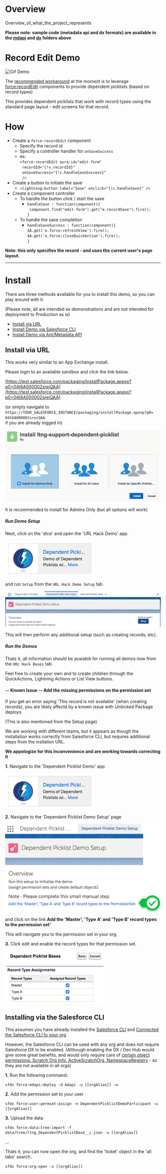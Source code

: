 # Overview

Overview_of_what_the_project_represents

**Please note: sample code (metadata api and dx formats) are available in the [mdapi](./mdapi) and [dx](./dx) folders above**

# Record Edit Demo

![Gif Demo](docs/images/recordEditDemo.gif)

The [recommended workaround](https://success.salesforce.com/issues_view?id=a1p3A0000008gNBQAY) at the moment is to leverage [force:recordEdit](https://developer.salesforce.com/docs/atlas.en-us.lightning.meta/lightning/aura_compref_force_recordEdit.htm?search_text=force:recordEdit) components to provide dependent picklists (based on record types)

This provides dependent picklists that work with record types using the standard page layout - edit screens for that record.

# How

* Create a `force:recordEdit` component
  * Specify the record id
  * Specify a controller handler for `onSaveSuccess`
  * ex: <br />`<force:recordEdit aura:id="edit-form" ` <br /> ` recordId="{!v.recordId}"` <br /> ` onSaveSuccess="{!c.handleSaveSuccess}"` <br /> ` />`
* Create a button to initiate the save
  * `<lightning:button label="Save" onclick="{!c.handleSave}" />`
* Create a component controller
  * To handle the button click / start the save
      * `handleSave : function(component){` <br /> ` component.find("edit-form").get("e.recordSave").fire();` <br /> `}`
  * To handle the save completion
      * `handleSaveSuccess : function(component){` <br /> `$A.get('e.force:refreshView').fire();` <br /> `$A.get('e.force:closeQuickAction').fire();` <br /> `}`

**Note: this only specifies the record - and uses the current user's page layout.**

---

# Install

There are three methods available for you to install this demo, so you can play around with it:

(Please note, all are intended as demonstrations and are not intended for deployment to Production as is)

* [Install via URL](#install-via-url)
* [Install Demo via Salesforce CLI](#install-via-salesforce-cli)
* [Install Demo via Ant/Metadata API](#install-via-metadata-api)

## Install via URL

This works very similar to an App Exchange install.

Please login to an available sandbox and click the link below.

[https://test.salesforce.com/packaging/installPackage.apexp?p0=04t6A000002sreiQAA](https://test.salesforce.com/packaging/installPackage.apexp?p0=04t6A000002sreiQAA)

(or simply navigate to `https://YOUR_SALESFORCE_INSTANCE/packaging/installPackage.apexp?p0= 04t6A000002sreiQAA` <br />
if you are already logged in)

![Install for Admins](docs/images/installPackage.png)

It is recommended to install for Admins Only (but all options will work)

##### Run Demo Setup

Next, click on the 'dice' and open the 'URL Hack Demo' app.

![URL Hack Demo App](docs/images/appInLauncher.png)

and run `Setup` from the `URL Hack Demo Setup` tab.

![URL Hack Demo Setup](docs/images/demoSetup1.png)

This will then perform any additional setup (such as creating records, etc).

##### Run the Demos

Thats it, all information should be avaiable for running all demos now from the `URL Hack Bases` tab.

Feel free to create your own and to create children through the QuickActions, Lightning Actions or List View buttons.

#### -- Known Issue -- Add the missing permissions on the permission set

If you get an error saying 'This record is not available' (when creating records),
you are likely affectd by a known issue with Unlocked Package deploys.

(This is also mentioned from the Setup page)

We are working with different teams, but it appears as though the installation works correctly from Salesforce CLI, but requires additional steps from the insllation URL.

**We appologize for this inconvenience and are working towards correcting it**

**1.** Navigate to the 'Dependent Picklist Demo' app

![Find Permission Set](docs/images/appInLauncher.png)

**2.** Navigate to the 'Dependent Picklist Demo Setup' page

![Dependent Picklist Demo page](docs/images/correctPermissionSet.png)

and click on the link **Add the 'Master', 'Type A' and 'Type B' record types to the permission set'**

This will navigate you to the permission set in your org.

**3.** Click edit and enable the record types for that permission set.

![Add record types to permission set](docs/images/correctPermissionSet2.png)

## Installing via the Salesforce CLI

This assumes you have already installed the [Salesforce CLI]() and [Connected the Salesforce CLI to your org](https://developer.salesforce.com/docs/atlas.en-us.sfdx_dev.meta/sfdx_dev/sfdx_dev_auth_web_flow.htm).

However, the Salesforce CLI can be used with any org and does not require Salesforce DX to be enabled. (Although enabling the DX / Dev Hub would give some great benefits, and would only require care of [certain object permissions: Scratch Org Info, ActiveScratchOrg, NamespaceRegistry](https://developer.salesforce.com/docs/atlas.en-us.sfdx_setup.meta/sfdx_setup/sfdx_setup_add_users.htm) - as they are not available in all orgs)

**1.** Run the following command:

	sfdx force:mdapi:deploy -d mdapi -u [[orgAlias]] -w

**2.** Add the permission set to your user

	sfdx force:user:permset:assign -n DependentPicklistDemoParticipant -u [[orgAlias]]
	
**3.** Upload the data

	sfdx force:data:tree:import -f data/tree/ltng_DependentPicklistBase__c.json -u [[orgAlias]]
	
...

Thats it, you can now open the org, and find the 'ticket' object in the 'all tabs' search.

	sfdx force:org:open -u [[orgAlias]]

	
